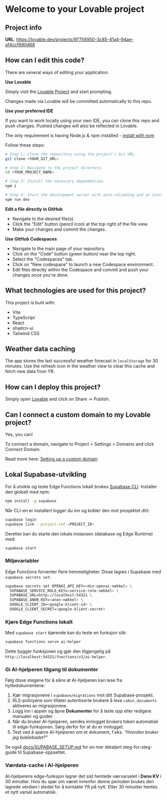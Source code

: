 # Welcome to your Lovable project

## Project info

**URL**: https://lovable.dev/projects/97756950-3c85-41a4-94ae-a14ccf690d68

## How can I edit this code?

There are several ways of editing your application.

**Use Lovable**

Simply visit the [Lovable Project](https://lovable.dev/projects/97756950-3c85-41a4-94ae-a14ccf690d68) and start prompting.

Changes made via Lovable will be committed automatically to this repo.

**Use your preferred IDE**

If you want to work locally using your own IDE, you can clone this repo and push changes. Pushed changes will also be reflected in Lovable.

The only requirement is having Node.js & npm installed - [install with nvm](https://github.com/nvm-sh/nvm#installing-and-updating)

Follow these steps:

```sh
# Step 1: Clone the repository using the project's Git URL.
git clone <YOUR_GIT_URL>

# Step 2: Navigate to the project directory.
cd <YOUR_PROJECT_NAME>

# Step 3: Install the necessary dependencies.
npm i

# Step 4: Start the development server with auto-reloading and an instant preview.
npm run dev
```

**Edit a file directly in GitHub**

- Navigate to the desired file(s).
- Click the "Edit" button (pencil icon) at the top right of the file view.
- Make your changes and commit the changes.

**Use GitHub Codespaces**

- Navigate to the main page of your repository.
- Click on the "Code" button (green button) near the top right.
- Select the "Codespaces" tab.
- Click on "New codespace" to launch a new Codespace environment.
- Edit files directly within the Codespace and commit and push your changes once you're done.

## What technologies are used for this project?

This project is built with:

- Vite
- TypeScript
- React
- shadcn-ui
- Tailwind CSS

## Weather data caching

The app stores the last successful weather forecast in `localStorage` for 30 minutes.
Use the refresh icon in the weather view to clear this cache and fetch new data from YR.

## How can I deploy this project?

Simply open [Lovable](https://lovable.dev/projects/97756950-3c85-41a4-94ae-a14ccf690d68) and click on Share -> Publish.

## Can I connect a custom domain to my Lovable project?

Yes, you can!

To connect a domain, navigate to Project > Settings > Domains and click Connect Domain.

Read more here: [Setting up a custom domain](https://docs.lovable.dev/tips-tricks/custom-domain#step-by-step-guide)

## Lokal Supabase-utvikling

For å utvikle og teste Edge Functions lokalt brukes [Supabase CLI](https://supabase.com/docs/guides/cli). Installer den globalt med npm:

```sh
npm install -g supabase
```

Når CLI-en er installert logger du inn og kobler den mot prosjektet ditt:

```sh
supabase login
supabase link --project-ref <PROJECT_ID>
```

Deretter kan du starte den lokale instansen (database og Edge Runtime) med:

```sh
supabase start
```

### Miljøvariabler

Edge Functions forventer flere hemmeligheter. Disse lagres i Supabase med `supabase secrets set`:

```sh
supabase secrets set OPENAI_API_KEY=<din-openai-nøkkel> \
  SUPABASE_SERVICE_ROLE_KEY=<service-role-nøkkel> \
  SUPABASE_URL=http://localhost:54321 \
  SUPABASE_ANON_KEY=<anon-nøkkel> \
  GOOGLE_CLIENT_ID=<google-klient-id> \
  GOOGLE_CLIENT_SECRET=<google-klient-secret>
```

### Kjøre Edge Functions lokalt

Med `supabase start` kjørende kan du teste en funksjon slik:

```sh
supabase functions serve ai-helper
```

Dette bygger funksjonen og gjør den tilgjengelig på `http://localhost:54321/functions/v1/ai-helper`.

### Gi AI-hjelperen tilgang til dokumenter

Følg disse stegene for å sikre at AI-hjelperen kan lese fra hyttedokumentene:

1. Kjør migrasjonene i `supabase/migrations` mot ditt Supabase-prosjekt.
2. RLS-policyene som tillater autentiserte brukere å lese `cabin_documents` aktiveres av migrasjonene.
3. Logg inn i appen og åpne **Dokumenter** for å laste opp eller redigere manualer og guider.
4. Når du bruker AI-hjelperen, sendes innlogget brukers token automatisk til edge-funksjonen. Sørg derfor for at du er innlogget.
5. Test ved å spørre AI-hjelperen om et dokument, f.eks. _"Hvordan bruker jeg boblebadet?"_

Se også [docs/SUPABASE_SETUP.md](docs/SUPABASE_SETUP.md) for en mer detaljert
steg-for-steg-guide til Supabase-oppsettet.

### Værdata-cache i AI-hjelperen

AI-hjelperens edge-funksjon lagrer det sist hentede værvarselet i **Deno KV** i 30 minutter.
Hvis du spør om været innenfor denne perioden brukes den lagrede verdien i stedet
for å kontakte YR på nytt. Etter 30 minutter hentes et nytt varsel automatisk.
